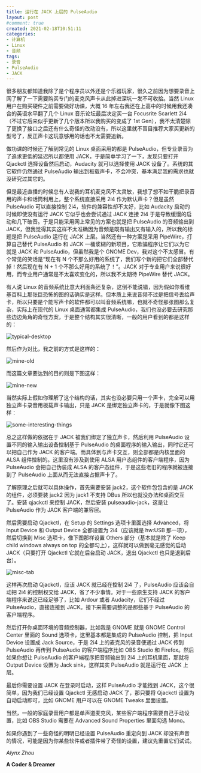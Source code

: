 ```yaml
---
title: 运行在 JACK 上层的 PulseAudio
layout: post
#comment: true
created: 2021-02-18T10:51:11
categories:
- 计算机
- Linux
- 音频
tags:
- 录音
- PulseAudio
- JACK
---
```

很多朋友都知道我除了是个程序员以外还是个乐器玩家，很久之前因为想要录音上网了解了一下需要购买专门的麦克风声卡从此掉进深坑一发不可收拾。当然 Linux 用户在购买硬件之前需要做好功课，大概 16 年左右我还在上高中的时候用我还凑合的英语水平翻了几个 Linux 音乐论坛最后决定买一台 Focusrite Scarlett 2i4（不过它后来似乎更新了几个版本所以我购买的变成了 1st Gen），我不太清楚除了更换了接口之后还有什么奇怪的改动没有，所以这里就不盲目推荐大家买更新的型号了，反正声卡这玩意够用的话也不太需要追新。

<!--more-->

做功课的时候还了解到常见的 Linux 桌面采用的都是 PulseAudio，但专业录音为了追求更低的延迟所以都使用 JACK，于是简单学习了一下，发现只要打开 Qjackctl 选择设备然后启动，Audacity 就可以选择使用 JACK 设备了。系统的其它软件仍然通过 PulseAudio 输出到板载声卡，不会冲突，基本满足我的需求也就没研究过其它的。

但是最近直播的时候总有人说我的耳机麦克风不太灵敏，我想了想不如干脆把录音用的声卡和话筒利用上，整个系统直接采用 2i4 作为默认声卡？但是虽然 PulseAudio 可以直接控制 2i4，软件的兼容性却不太好，比如 Audacity 启动的时候即使没有运行 JACK 它似乎也会尝试通过 JACK 连接 2i4 于是导致缓慢的启动和几下破音。于是只能采用网上常见的方案也就是把 PulseAudio 的音频输出到 JACK，但我觉得其实这样不太准确因为音频是既有输出又有输入的，所以我的标题是把 PulseAudio 运行在 JACK 上层。当然还有一种方案是采用 PipeWire，打算自己替代 PulseAudio 和 JACK 一桶浆糊的新项目，它欺骗程序让它们以为它就是 JACK 和 PulseAudio，但虽然我是个 GNOME Dev，我对这个不太感冒。有个常见的笑话是“现在有 N 个不那么好用的系统了，我们写个新的把它们全部替代掉！然后现在有 N + 1 个不那么好用的系统了！”。JACK 对于专业用户来说很好用，而专业用户通常是不太喜欢变化的，所以我不太期待 PipeWire 替代 JACK。

有人说 Linux 的音频系统比意大利面条还复杂，这倒不能说错，因为假如你看维基百科上那张巨恐怖的图的话确实是这样。但本质上来说音频不过是把信号丢给声卡，所以只要是个能写声卡的软件都可以叫音频系统嘛，也就不奇怪那张图那么复杂，实际上在现代的 Linux 桌面通常都集成 PulseAudio，我们也没必要去研究那些边边角角的奇怪方案，于是整个结构其实很清晰，一般的用户看到的都是这样的：

![typical-desktop](./typical-desktop.png)

然后作为对比，我之前的方式是这样的：

![mine-old](./mine-old.png)

而这篇文章要达到的目的则是下图这样：

![mine-new](./mine-new.png)

当然实际上假如你理解了这个结构的话，其实也没必要只用一个声卡，完全可以用独立声卡录音用板载声卡输出，只是 JACK 是绑定独立声卡的，于是就像下图这样：

![some-interesting-things](./some-interesting-things.png)

总之这样做的依据在于 JACK 被我们绑定了独立声卡，然后利用 PulseAudio 设置不同的输入输出设备控制基于 PulseAudio 的桌面程序的输入输出，同时它还可以把自己作为 JACK 的客户端。而具体到与声卡交互，则全部都是内核里面的 ALSA 组件控制的。这里没有涉及到使用 ALSA 用户态组件的客户端程序，因为 PulseAudio 会把自己伪装成 ALSA 的客户态组件，于是这些老旧的程序就被连接到了 PulseAudio 上面从而无法直接占据声卡了。

了解原理之后就可以具体操作，首先需要安装 jack2，这个软件包包含的是 JACK 的组件，必须要装 jack2 因为 jack1 不支持 DBus 所以也就没办法和桌面交互了。安装 qjackctl 来控制 JACK，然后安装 pulseaudio-jack，这是让 PulseAudio 作为 JACK 客户端的兼容层。

然后需要启动 Qjackctl，在 Setup 的 Settings 选项卡里面选择 Advanced，将 Input Device 和 Output Device 全都设置为 2i4（应该就是 hw:USB 那一项），然后切换到 Misc 选项卡，像下图那样设置 Others 部分（基本就是除了 Keep child windows always on top 的全都勾上），这样就可以做到毫无感觉的启动 JACK（只要打开 Qjackctl 它就在后台启动 JACK，退出 Qjackctl 也只是退到后台）。

![misc-tab](./misc-tab.png)

这样再次启动 Qjackctl，应该 JACK 就已经在控制 2i4 了，PulseAudio 应该会自动把 2i4 的控制权交给 JACK，省了不少事情。对于一些原生支持 JACK 的客户端程序来说这已经足够了，比如 Ardour 或者 Audacity，它们不经过 PulseAudio，直接连接到 JACK。接下来需要调整的是那些基于 PulseAudio 的客户端程序。

然后打开你桌面环境的音频控制器，比如我是 GNOME 就是 GNOME Control Center 里面的 Sound 选项卡，这里基本都是集成的 PulseAudio 控制，把 Input Device 设置成 Jack Source，于是 2i4 上的麦克风的录音便通过 JACK 传到 PulseAudio 再传到 PulseAudio 的客户端程序比如 OBS Studio 和 Firefox。然后如果你想让 PulseAudio 的客户端程序把音频输出到 2i4 上的耳机里面，那就将 Output Device 设置为 Jack sink，这样其实 PulseAudio 就是运行在 JACK 上层。

最后你需要设置 JACK 在登录时启动，这样 PulseAudio 才能找到 JACK，这个很简单，因为我们已经设置 Qjackctl 无感启动 JACK 了，那只要将 Qjackctl 设置为自动启动即可，比如 GNOME 用户可以在 GNOME Tweaks 里面设置。

当然，一般的家庭录音用户都是单声道麦克风，某些客户端程序需要自己手动设置，比如 OBS Studio 需要在 Advanced Sound Properties 里面勾选 Mono。

如果你遇到了一些奇怪的明明已经设置 PulseAudio 重定向到 JACK 却没有声音的情况，可能是因为你某些软件或者插件带了奇怪的设置，建议先重置它们试试。

*Alynx Zhou*

**A Coder & Dreamer**
